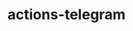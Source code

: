 # actions-telegram

<!-- Security scan triggered at 2025-09-01 22:25:28 -->

<!-- Security scan triggered at 2025-09-07 01:41:57 -->

<!-- Security scan triggered at 2025-09-09 05:20:17 -->

<!-- Security scan triggered at 2025-09-28 15:23:19 -->

<!-- Security scan triggered at 2025-10-08 08:56:38 -->